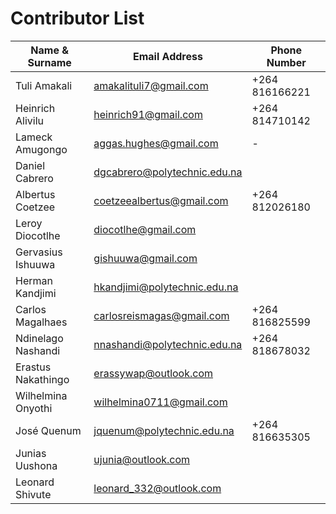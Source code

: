 # Contributor List
Name & Surname | Email Address | Phone Number
---------------|---------------|-------------
Tuli Amakali   | amakalituli7@gmail.com | +264 816166221
Heinrich Alivilu | heinrich91@gmail.com | +264 814710142
Lameck Amugongo | aggas.hughes@gmail.com | -
Daniel Cabrero | dgcabrero@polytechnic.edu.na |
Albertus Coetzee | coetzeealbertus@gmail.com | +264 812026180
Leroy Diocotlhe | diocotlhe@gmail.com |
Gervasius Ishuuwa | gishuuwa@gmail.com |
Herman Kandjimi | hkandjimi@polytechnic.edu.na |
Carlos Magalhaes | carlosreismagas@gmail.com | +264 816825599
Ndinelago Nashandi | nnashandi@polytechnic.edu.na | +264 818678032
Erastus Nakathingo | erassywap@outlook.com |
Wilhelmina Onyothi | wilhelmina0711@gmail.com |
José Quenum | jquenum@polytechnic.edu.na | +264 816635305
Junias Uushona | ujunia@outlook.com |
Leonard Shivute | leonard_332@outlook.com |
